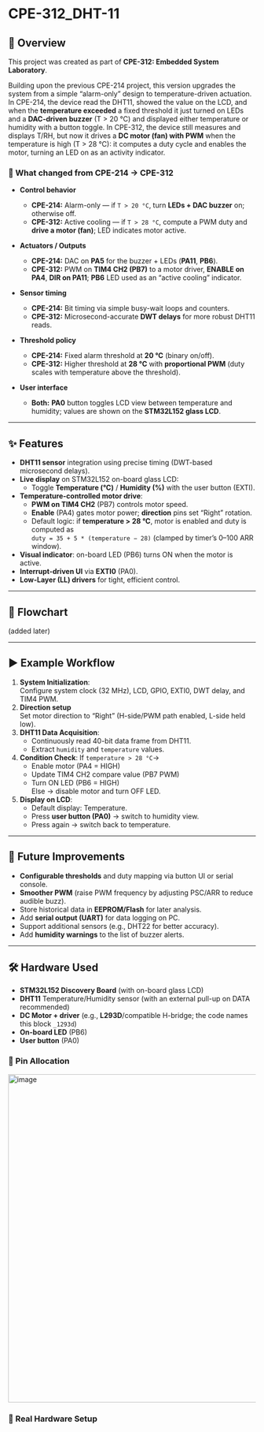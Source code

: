 # CPE-312_DHT-11

## 📖 Overview
This project was created as part of **CPE-312: Embedded System Laboratory**.

Building upon the previous CPE-214 project, this version upgrades the system from a simple “alarm-only” design to temperature-driven actuation. In CPE-214, the device read the DHT11, showed the value on the LCD, and when the **temperature exceeded** a fixed threshold it just turned on LEDs and a **DAC-driven buzzer** (T > 20 °C) and displayed either temperature or humidity with a button toggle. In CPE-312, the device still measures and displays T/RH, but now it drives a **DC motor (fan) with PWM** when the temperature is high (T > 28 °C): it computes a duty cycle and enables the motor, turning an LED on as an activity indicator.


### 🔁 What changed from CPE-214 → CPE-312 
- **Control behavior**
  - **CPE-214:** Alarm-only — if `T > 20 °C`, turn **LEDs + DAC buzzer** on; otherwise off.
  - **CPE-312:** Active cooling — if `T > 28 °C`, compute a PWM duty and **drive a motor (fan)**; LED indicates motor active.

- **Actuators / Outputs**
  - **CPE-214:** DAC on **PA5** for the buzzer + LEDs (**PA11**, **PB6**).
  - **CPE-312:** PWM on **TIM4 CH2 (PB7)** to a motor driver, **ENABLE on PA4**, **DIR on PA11**; **PB6** LED used as an “active cooling” indicator.

- **Sensor timing**
  - **CPE-214:** Bit timing via simple busy-wait loops and counters.
  - **CPE-312:** Microsecond-accurate **DWT delays** for more robust DHT11 reads.

- **Threshold policy**
  - **CPE-214:** Fixed alarm threshold at **20 °C** (binary on/off).
  - **CPE-312:** Higher threshold at **28 °C** with **proportional PWM** (duty scales with temperature above the threshold).

- **User interface**
  - **Both:** **PA0** button toggles LCD view between temperature and humidity; values are shown on the **STM32L152 glass LCD**.
---

## ✨ Features
- **DHT11 sensor** integration using precise timing (DWT-based microsecond delays).
- **Live display** on STM32L152 on-board glass LCD:
  - Toggle **Temperature (°C)** / **Humidity (%)** with the user button (EXTI).
- **Temperature-controlled motor drive**:
  - **PWM on TIM4 CH2** (PB7) controls motor speed.
  - **Enable** (PA4) gates motor power; **direction** pins set “Right” rotation.
  - Default logic: if **temperature > 28 °C**, motor is enabled and duty is computed as  
    `duty = 35 + 5 * (temperature − 28)` (clamped by timer’s 0–100 ARR window).
- **Visual indicator**: on-board LED (PB6) turns ON when the motor is active.
- **Interrupt-driven UI** via **EXTI0** (PA0).
- **Low-Layer (LL) drivers** for tight, efficient control.

---

## 🧩 Flowchart
(added later)

---

## ▶️ Example Workflow
1. **System Initialization**:  
   Configure system clock (32 MHz), LCD, GPIO, EXTI0, DWT delay, and TIM4 PWM.
2. **Direction setup**  
   Set motor direction to “Right” (H-side/PWM path enabled, L-side held low).
3. **DHT11 Data Acquisition**:
   - Continuously read 40-bit data frame from DHT11.
   - Extract `humidity` and `temperature` values.
4. **Condition Check**: 
   If `temperature > 28 °C`→
   - Enable motor (PA4 = HIGH)
   - Update TIM4 CH2 compare value (PB7 PWM)
   - Turn ON LED (PB6 = HIGH)  
   Else → disable motor and turn OFF LED.
5. **Display on LCD**:
   - Default display: Temperature.  
   - Press **user button (PA0)** → switch to humidity view.  
   - Press again → switch back to temperature.

---

## 🚀 Future Improvements
- **Configurable thresholds** and duty mapping via button UI or serial console.
- **Smoother PWM** (raise PWM frequency by adjusting PSC/ARR to reduce audible buzz).
- Store historical data in **EEPROM/Flash** for later analysis.
- Add **serial output (UART)** for data logging on PC.
- Support additional sensors (e.g., DHT22 for better accuracy).
- Add **humidity warnings** to the list of buzzer alerts.

---

## 🛠️ Hardware Used
- **STM32L152 Discovery Board** (with on-board glass LCD)
- **DHT11** Temperature/Humidity sensor (with an external pull-up on DATA recommended)
- **DC Motor + driver** (e.g., **L293D**/compatible H-bridge; the code names this block `_1293d`)
- **On-board LED** (PB6)
- **User button** (PA0)

### 📍 Pin Allocation
<img width="2155" height="666" alt="image" src="https://github.com/user-attachments/assets/9409cd06-742d-4608-9f36-382de4b3115e" />


### 📸 Real Hardware Setup

